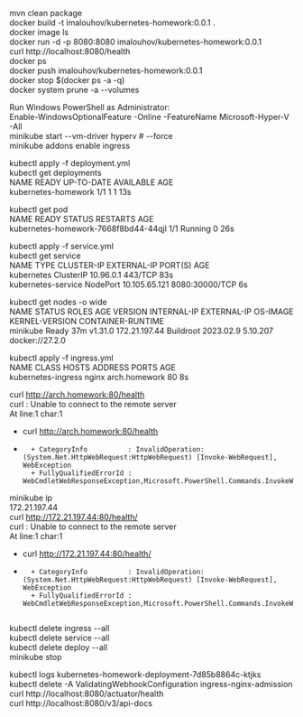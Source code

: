 mvn clean package  
docker build -t imalouhov/kubernetes-homework:0.0.1 .  
docker image ls  
docker run -d -p 8080:8080 imalouhov/kubernetes-homework:0.0.1  
curl http://localhost:8080/health  
docker ps  
docker push imalouhov/kubernetes-homework:0.0.1  
docker stop $(docker ps -a -q)  
docker system prune -a --volumes  

Run Windows PowerShell as Administrator:  
Enable-WindowsOptionalFeature -Online -FeatureName Microsoft-Hyper-V -All  
minikube start --vm-driver hyperv # --force  
minikube addons enable ingress  

kubectl apply -f deployment.yml  
kubectl get deployments  
NAME                  READY   UP-TO-DATE   AVAILABLE   AGE  
kubernetes-homework   1/1     1            1           13s  

kubectl get pod  
NAME                                   READY   STATUS    RESTARTS   AGE  
kubernetes-homework-7668f8bd44-44qjl   1/1     Running   0          26s  

kubectl apply -f service.yml  
kubectl get service  
NAME                 TYPE        CLUSTER-IP      EXTERNAL-IP   PORT(S)          AGE  
kubernetes           ClusterIP   10.96.0.1       <none>        443/TCP          83s  
kubernetes-service   NodePort    10.105.65.121   <none>        8080:30000/TCP   6s  

kubectl get nodes -o wide  
NAME       STATUS   ROLES    AGE   VERSION   INTERNAL-IP     EXTERNAL-IP   OS-IMAGE              KERNEL-VERSION   CONTAINER-RUNTIME  
minikube   Ready    <none>   37m   v1.31.0   172.21.197.44   <none>        Buildroot 2023.02.9   5.10.207         docker://27.2.0  

kubectl apply -f ingress.yml  
NAME                 CLASS   HOSTS           ADDRESS   PORTS   AGE  
kubernetes-ingress   nginx   arch.homework             80      8s  

curl http://arch.homework:80/health  
curl : Unable to connect to the remote server  
At line:1 char:1  
+ curl http://arch.homework:80/health  
+ ~~~~~~~~~~~~~~~~~~~~~~~~~~~~~~~~~~~  
    + CategoryInfo          : InvalidOperation: (System.Net.HttpWebRequest:HttpWebRequest) [Invoke-WebRequest], WebException  
    + FullyQualifiedErrorId : WebCmdletWebResponseException,Microsoft.PowerShell.Commands.InvokeWebRequestCommand  

minikube ip  
172.21.197.44  
curl http://172.21.197.44:80/health/  
curl : Unable to connect to the remote server  
At line:1 char:1  
+ curl http://172.21.197.44:80/health/  
+ ~~~~~~~~~~~~~~~~~~~~~~~~~~~~~~~~~~~~  
    + CategoryInfo          : InvalidOperation: (System.Net.HttpWebRequest:HttpWebRequest) [Invoke-WebRequest], WebException  
    + FullyQualifiedErrorId : WebCmdletWebResponseException,Microsoft.PowerShell.Commands.InvokeWebRequestCommand  


kubectl delete ingress --all  
kubectl delete service --all  
kubectl delete deploy --all  
minikube stop  


kubectl logs kubernetes-homework-deployment-7d85b8864c-ktjks  
kubectl delete -A ValidatingWebhookConfiguration ingress-nginx-admission  
curl http://localhost:8080/actuator/health  
curl http://localhost:8080/v3/api-docs  